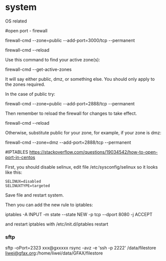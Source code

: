 # system
OS related

#open port - firewall

firewall-cmd --zone=public --add-port=3000/tcp --permanent

firewall-cmd --reload

Use this command to find your active zone(s):

firewall-cmd --get-active-zones

It will say either public, dmz, or something else. You should only apply to the zones required.

In the case of public try:

firewall-cmd --zone=public --add-port=2888/tcp --permanent

Then remember to reload the firewall for changes to take effect.

firewall-cmd --reload

Otherwise, substitute public for your zone, for example, if your zone is dmz:

firewall-cmd --zone=dmz --add-port=2888/tcp --permanent

#IPTABLES
https://stackoverflow.com/questions/19034542/how-to-open-port-in-centos


First, you should disable selinux, edit file /etc/sysconfig/selinux so it looks like this:
```
SELINUX=disabled
SELINUXTYPE=targeted
```
Save file and restart system.

Then you can add the new rule to iptables:

iptables -A INPUT -m state --state NEW -p tcp --dport 8080 -j ACCEPT

and restart iptables with /etc/init.d/iptables restart

### sftp
sftp -oPort=2323 xxx@gxxxxx
rsync -avz -e 'ssh -p 2222' /data/filestore liwei@gfax.org:/home/liwei/data/GFAX/filestore 
